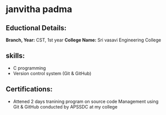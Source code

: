 # janvitha padma
## Eductional Details:
**Branch, Year:** CST, 1st year
**College Name:** Sri vasavi Engineering College
## skills:
- C  programming
- Version control system (Git &  GitHub)
## Certifications:
- Attened 2 days tranining program on source code Management using Git & GitHub conducted by APSSDC at my college
